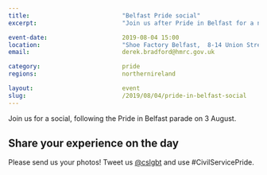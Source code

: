 ```yaml
---
title:  						"Belfast Pride social"
excerpt:	  					"Join us after Pride in Belfast for a networking event.."

event-date:	 					2019-08-04 15:00
location: 						"Shoe Factory Belfast,  8-14 Union Street"
email:							derek.bradford@hmrc.gov.uk

category:						pride
regions:					 	northernireland

layout: 						event
slug:							/2019/08/04/pride-in-belfast-social
---
```


Join us for a social, following the Pride in Belfast parade on 3 August.

## Share your experience on the day

Please send us your photos! Tweet us [@cslgbt](https://www.twitter.com/cslgbt) and use #CivilServicePride.
